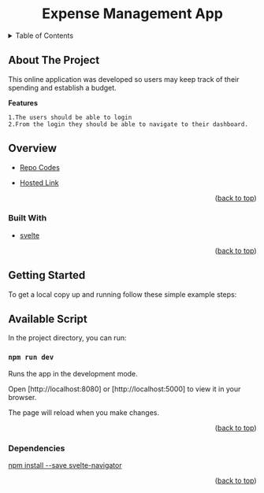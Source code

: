 <div id="top"></div>

<h1  align="center" >Expense Management App</h1>
<!-- TABLE OF CONTENTS -->
<details>
  <summary>Table of Contents</summary>
  <ol>
    <li>
      <a href="#about-the-project">About The Project</a>
        <ul>
            <li><a href="#overview">Overview</a></li>
            <li><a href="#built-with">Built With</a></li>
            <li><a href="#getting-started">Getting Started</a></li>
            <li><a href="#available-script">Available Script</a></li>
            <li><a href="#dependencies">Dependencies</a></li>
        </ul>
    </li>      
  </ol>
</details>


## About The Project

This online application was developed so users may keep track of their spending and establish a budget.

**Features**


```
1.The users should be able to login
2.From the login they should be able to navigate to their dashboard.

```

## Overview

* [Repo Codes](https://github.com/ijayhub/Expense-Management-App)

* [Hosted Link](https://managementexpenses.netlify.app)


<p align="right">(<a href="#top">back to top</a>)</p>

### Built With

* [svelte](https://svelte.dev/docs)


<p align="right">(<a href="#top">back to top</a>)</p>

## Getting Started


To get a local copy up and running follow these simple example steps:
## Available Script

In the project directory, you can run:

 ### `npm run dev`

Runs the app in the development mode.

Open [http://localhost:8080] or [http://localhost:5000] to view it in your browser.

The page will reload when you make changes.



<p align="right">(<a href="#top">back to top</a>)</p>

### Dependencies
[npm install --save svelte-navigator](https://www.npmjs.com/package/svelte-navigator)

<p align="right">(<a href="#top">back to top</a>)</p>

